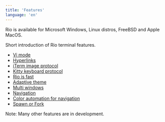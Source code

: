 ```yaml
---
title: 'Features'
language: 'en'
---
```


Rio is available for Microsoft Windows, Linux distros, FreeBSD and Apple MacOS.

Short introduction of Rio terminal features.

- [Vi mode](/docs/next/features/vi-mode)
- [Hyperlinks](/docs/next/features/hyperlinks)
- [iTerm image protocol](/docs/next/features/iterm-image-protocol)
- [Kitty keyboard protocol](/docs/next/features/kitty-keyboard-protocol)
- [Rio is fast](/docs/next/features/rio-is-fast)
- [Adaptive theme](/docs/next/features/adaptive-theme)
- [Multi windows](/docs/next/features/multi-windows)
- [Navigation](/docs/next/features/navigation)
- [Color automation for navigation](/docs/next/features/color-automation-for-navigation)
- [Spawn or Fork](/docs/next/features/spawn-or-fork)

Note: Many other features are in development.
